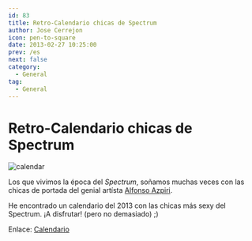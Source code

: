 ```yaml
---
id: 83
title: Retro-Calendario chicas de Spectrum
author: Jose Cerrejon
icon: pen-to-square
date: 2013-02-27 10:25:00
prev: /es
next: false
category:
  - General
tag:
  - General
---
```


# Retro-Calendario chicas de Spectrum

![calendar](/images/spectrum_calendar_13.jpg)

Los que vivimos la época del *Spectrum*, soñamos muchas veces con las chicas de portada del genial artísta [Alfonso Azpiri](http://es.wikipedia.org/wiki/Alfonso_Azpiri).

He encontrado un calendario del 2013 con las chicas más sexy del Spectrum. ¡A disfrutar! (pero no demasiado) ;)

Enlace: [Calendario](http://dl.dropbox.com/u/15307433/calendario-retro-spectrum-Tias-2013.pdf)
